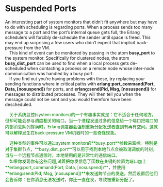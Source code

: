 # Suspended Ports
An interesting part of system monitors that didn’t fit anywhere but may have to do with
scheduling is regarding ports. When a process sends too many message to a port and the
port’s internal queue gets full, the Erlang schedulers will forcibly de-schedule the sender
until space is freed. This may end up surprising a few users who didn’t expect that implicit back-pressure from the VM.<br>
&emsp;This kind of event can be monitored by passing in the atom **busy_port** to the system monitor. Specifically for clustered nodes, the atom **busy_dist_port** can be used to find when a local process gets de-scheduled when contacting a process on a remote node whose inter-node communication was handled by a busy port.<br>
&emsp;If you find out you’re having problems with these, try replacing your sending functions where in critical paths with **erlang:port_command(Port, Data, [nosuspend])** for ports, and **erlang:send(Pid, Msg, [nosuspend])** for messages to distributed processes. They will then tell you when the message could not be sent and you would therefore have been descheduled.
<p></p> <font color="green">
&emsp;关于系统监控(system monitors)的一个有趣事实就是：它不适合于任何地方，但却可能会参与调度相关的端口。当一个进程发送过多的信息给一个端口把端口的内部消息队列撑满时，Erlang调度器会强制重新分配发送者直到有再有空间。这就可以解释发生在back-pressure VM机器时的一些奇怪现象。
</font> <p></p>
<p></p> <font color="green">
&emsp;这种类型的事件可以通过system monitor的**busy_port**参数来监控。特别是对于集群节点，**busy_dist_port**可以用于找到本地节点会被取消调度的时刻，当与一个远程节点通信时，本地使用的是非常忙的通信端口。<br>
&emsp;如果你发现你有这些问题,试着把你发信息了函数在关键的位置为端口加上**erlang:port_command(Port, Data, [nosuspend])**，并使用**erlang:send(Pid, Msg, [nosuspend])**来发送跨节点的发送。然后设置后他们会告诉你：在你消息无法发送时，你还一直在发，导致被重新分配了。
</font> <p></p>


